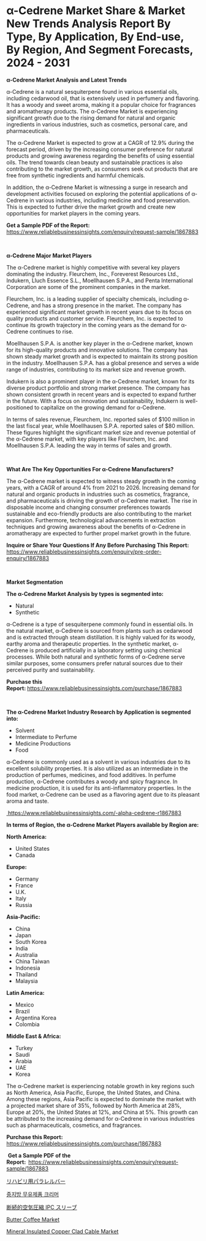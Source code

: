 <p><h1>α-Cedrene Market Share & Market New Trends Analysis Report By Type, By Application, By End-use, By Region, And Segment Forecasts, 2024 - 2031</h1></p><p><strong>α-Cedrene Market Analysis and Latest Trends</strong></p>
<p><p>α-Cedrene is a natural sesquiterpene found in various essential oils, including cedarwood oil, that is extensively used in perfumery and flavoring. It has a woody and sweet aroma, making it a popular choice for fragrances and aromatherapy products. The α-Cedrene Market is experiencing significant growth due to the rising demand for natural and organic ingredients in various industries, such as cosmetics, personal care, and pharmaceuticals.</p><p>The α-Cedrene Market is expected to grow at a CAGR of 12.9% during the forecast period, driven by the increasing consumer preference for natural products and growing awareness regarding the benefits of using essential oils. The trend towards clean beauty and sustainable practices is also contributing to the market growth, as consumers seek out products that are free from synthetic ingredients and harmful chemicals.</p><p>In addition, the α-Cedrene Market is witnessing a surge in research and development activities focused on exploring the potential applications of α-Cedrene in various industries, including medicine and food preservation. This is expected to further drive the market growth and create new opportunities for market players in the coming years.</p></p>
<p><strong>Get a Sample PDF of the Report:&nbsp;</strong> <a href="https://www.reliablebusinessinsights.com/enquiry/request-sample/1867883">https://www.reliablebusinessinsights.com/enquiry/request-sample/1867883</a></p>
<p>&nbsp;</p>
<p><strong>α-Cedrene Major Market Players</strong></p>
<p><p>The α-Cedrene market is highly competitive with several key players dominating the industry. Fleurchem, Inc., Foreverest Resources Ltd., Indukern, Lluch Essence S.L., Moellhausen S.P.A., and Penta International Corporation are some of the prominent companies in the market.</p><p>Fleurchem, Inc. is a leading supplier of specialty chemicals, including α-Cedrene, and has a strong presence in the market. The company has experienced significant market growth in recent years due to its focus on quality products and customer service. Fleurchem, Inc. is expected to continue its growth trajectory in the coming years as the demand for α-Cedrene continues to rise.</p><p>Moellhausen S.P.A. is another key player in the α-Cedrene market, known for its high-quality products and innovative solutions. The company has shown steady market growth and is expected to maintain its strong position in the industry. Moellhausen S.P.A. has a global presence and serves a wide range of industries, contributing to its market size and revenue growth.</p><p>Indukern is also a prominent player in the α-Cedrene market, known for its diverse product portfolio and strong market presence. The company has shown consistent growth in recent years and is expected to expand further in the future. With a focus on innovation and sustainability, Indukern is well-positioned to capitalize on the growing demand for α-Cedrene.</p><p>In terms of sales revenue, Fleurchem, Inc. reported sales of $100 million in the last fiscal year, while Moellhausen S.P.A. reported sales of $80 million. These figures highlight the significant market size and revenue potential of the α-Cedrene market, with key players like Fleurchem, Inc. and Moellhausen S.P.A. leading the way in terms of sales and growth.</p></p>
<p>&nbsp;</p>
<p><strong>What Are The Key Opportunities For α-Cedrene Manufacturers?</strong></p>
<p><p>The α-Cedrene market is expected to witness steady growth in the coming years, with a CAGR of around 4% from 2021 to 2026. Increasing demand for natural and organic products in industries such as cosmetics, fragrance, and pharmaceuticals is driving the growth of α-Cedrene market. The rise in disposable income and changing consumer preferences towards sustainable and eco-friendly products are also contributing to the market expansion. Furthermore, technological advancements in extraction techniques and growing awareness about the benefits of α-Cedrene in aromatherapy are expected to further propel market growth in the future.</p></p>
<p><strong>Inquire or Share Your Questions If Any Before Purchasing This Report:</strong> <a href="https://www.reliablebusinessinsights.com/enquiry/pre-order-enquiry/1867883">https://www.reliablebusinessinsights.com/enquiry/pre-order-enquiry/1867883</a></p>
<p>&nbsp;</p>
<p><strong>Market Segmentation</strong></p>
<p><strong>The α-Cedrene Market Analysis by types is segmented into:</strong></p>
<p><ul><li>Natural</li><li>Synthetic</li></ul></p>
<p><p>α-Cedrene is a type of sesquiterpene commonly found in essential oils. In the natural market, α-Cedrene is sourced from plants such as cedarwood and is extracted through steam distillation. It is highly valued for its woody, earthy aroma and therapeutic properties. In the synthetic market, α-Cedrene is produced artificially in a laboratory setting using chemical processes. While both natural and synthetic forms of α-Cedrene serve similar purposes, some consumers prefer natural sources due to their perceived purity and sustainability.</p></p>
<p><strong>Purchase this Report:&nbsp;</strong><a href="https://www.reliablebusinessinsights.com/purchase/1867883">https://www.reliablebusinessinsights.com/purchase/1867883</a></p>
<p>&nbsp;</p>
<p><strong>The α-Cedrene Market Industry Research by Application is segmented into:</strong></p>
<p><ul><li>Solvent</li><li>Intermediate to Perfume</li><li>Medicine Productions</li><li>Food</li></ul></p>
<p><p>α-Cedrene is commonly used as a solvent in various industries due to its excellent solubility properties. It is also utilized as an intermediate in the production of perfumes, medicines, and food additives. In perfume production, α-Cedrene contributes a woody and spicy fragrance. In medicine production, it is used for its anti-inflammatory properties. In the food market, α-Cedrene can be used as a flavoring agent due to its pleasant aroma and taste.</p></p>
<p><a href="https://www.reliablebusinessinsights.com/-alpha-cedrene-r1867883">&nbsp;https://www.reliablebusinessinsights.com/-alpha-cedrene-r1867883</a></p>
<p><strong>In terms of Region, the α-Cedrene Market Players available by Region are:</strong></p>
<p>
    <p> <strong> North America: </strong>
        <ul>
            <li>United States</li>
            <li>Canada</li>
        </ul>
        </p> 
    <p> <strong> Europe: </strong>
        <ul>
            <li>Germany</li>
            <li>France</li>
            <li>U.K.</li>
            <li>Italy</li>
            <li>Russia</li>
        </ul>
        </p> 
    <p> <strong> Asia-Pacific: </strong>
        <ul>
            <li>China</li>
            <li>Japan</li>
            <li>South Korea</li>
            <li>India</li>
            <li>Australia</li>
            <li>China Taiwan</li>
            <li>Indonesia</li>
            <li>Thailand</li>
            <li>Malaysia</li>
        </ul>
        </p> 
    <p> <strong> Latin America: </strong>
        <ul>
            <li>Mexico</li>
            <li>Brazil</li>
            <li>Argentina Korea</li>
            <li>Colombia</li>
        </ul>
        </p> 
    <p> <strong> Middle East & Africa: </strong>
        <ul>
            <li>Turkey</li>
            <li>Saudi</li>
            <li>Arabia</li>
            <li>UAE</li>
            <li>Korea</li>
        </ul>
    </p>
    </p>
<p><p>The α-Cedrene market is experiencing notable growth in key regions such as North America, Asia Pacific, Europe, the United States, and China. Among these regions, Asia Pacific is expected to dominate the market with a projected market share of 35%, followed by North America at 28%, Europe at 20%, the United States at 12%, and China at 5%. This growth can be attributed to the increasing demand for α-Cedrene in various industries such as pharmaceuticals, cosmetics, and fragrances.</p></p>
<p><strong>Purchase this Report: </strong><a href="https://www.reliablebusinessinsights.com/purchase/1867883">https://www.reliablebusinessinsights.com/purchase/1867883</a></p>
<p>&nbsp;<strong>Get a Sample PDF of the Report:&nbsp;&nbsp;</strong><a href="https://www.reliablebusinessinsights.com/enquiry/request-sample/1867883">https://www.reliablebusinessinsights.com/enquiry/request-sample/1867883</a></p>
<p><strong></strong></p>
<p><p><a href="https://github.com/RaeJenkins1952/Market-Research-Report-List-1/blob/main/8571890125900.md">リハビリ用パラレルバー</a></p><p><a href="https://github.com/apple8975768/Market-Research-Report-List-1/blob/main/3569491110096.md">중지방 무유제품 크리머</a></p><p><a href="https://github.com/TysonKub/Market-Research-Report-List-1/blob/main/2677452125901.md">断続的空気圧縮 IPC スリーブ</a></p><p><a href="https://issuu.com/reportprime-2/docs/butter-coffee-market-size-2030.pptx">Butter Coffee Market</a></p><p><a href="https://github.com/angelajermaine/Market-Research-Report-List-3/blob/main/mineral-insulated-copper-clad-cable-market.md">Mineral Insulated Copper Clad Cable Market</a></p></p>